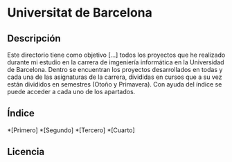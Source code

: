 # Universitat de Barcelona

## Descripción
Este directorio tiene como objetivo [...] todos los proyectos que he realizado durante mi estudio en la carrera de imgeniería informática en la Universidad de Barcelona.
Dentro se encuentran los proyectos desarrollados en todas y cada una de las asignaturas de la carrera, divididas en cursos que a su vez están divididos en semestres (Otoño y Primavera). Con ayuda del índice se puede acceder a cada uno de los apartados.

## Índice
*[Primero]
*[Segundo]
*[Tercero]
*[Cuarto]

## Licencia
